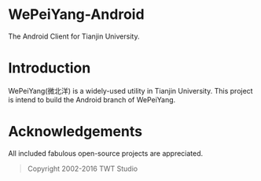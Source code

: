 WePeiYang-Android
=============
The Android Client for Tianjin University.

# Introduction

WePeiYang(微北洋) is a widely-used utility in Tianjin University. This project is intend to build the Android branch of WePeiYang.

# Acknowledgements

All included fabulous open-source projects are appreciated.

> Copyright 2002-2016 TWT Studio
